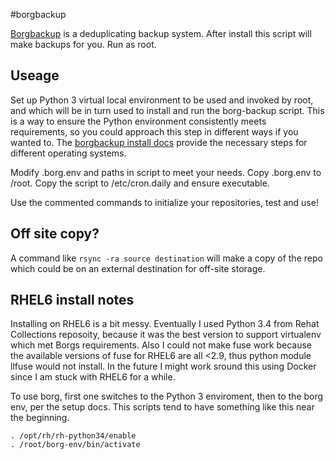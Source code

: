 #borgbackup

[Borgbackup](https://borgbackup.readthedocs.io) is a deduplicating backup system. After install this script 
will make backups for you. Run as root.

## Useage

Set up Python 3 virtual local environment to be used and invoked by root, and which will be in turn used to install and run the borg-backup script. This is a way to ensure the Python environment consistently meets requirements, so you could approach this step in different ways if you wanted to. The [borgbackup install docs](http://borgbackup.readthedocs.io/en/stable/installation.html) provide the necessary steps for different operating systems.

Modify .borg.env and paths in script to meet your needs. Copy .borg.env to /root. Copy the script to /etc/cron.daily and ensure executable. 

Use the commented commands to initialize your repositories, test and use!

## Off site copy?

A command like ``rsync -ra source destination`` will make a copy of the repo which could be on an external destination for off-site storage.

## RHEL6 install notes

Installing on RHEL6 is a bit messy. Eventually I used Python 3.4 from Rehat Collections reposoity, because it was the best version to support virtualenv which met Borgs requirements. Also I could not make fuse work because the available versions of fuse for RHEL6 are all <2.9, thus python module llfuse would not install. In the future I might work sround this using Docker since I am stuck with RHEL6 for a while.

To use borg, first one switches to the Python 3 enviroment, then to the borg env, per the setup docs. This scripts tend to have something like this near the beginning.

```
. /opt/rh/rh-python34/enable
. /root/borg-env/bin/activate
```
